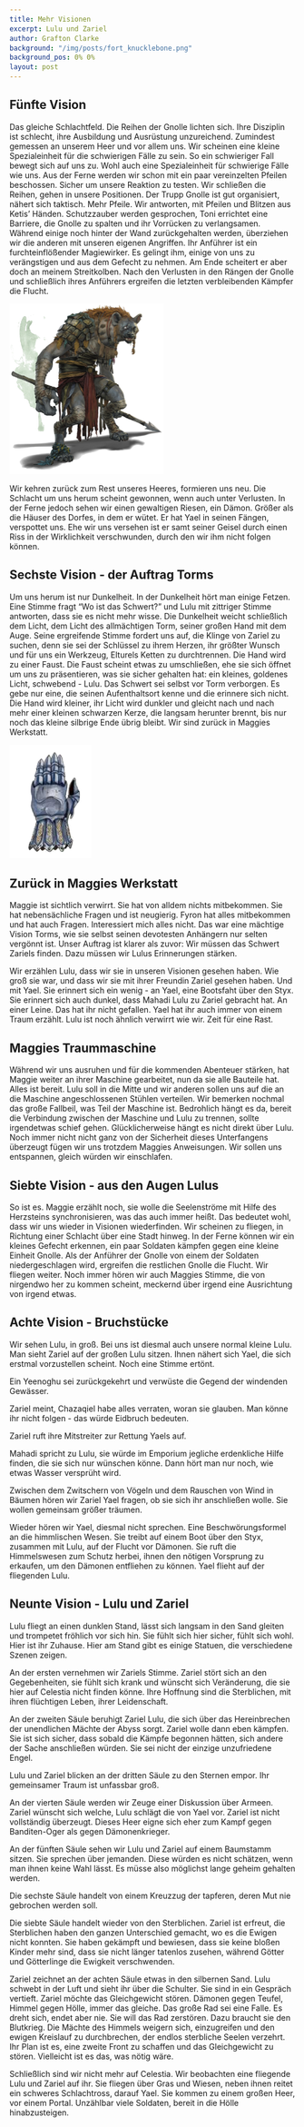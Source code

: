 ```yaml
---
title: Mehr Visionen
excerpt: Lulu und Zariel
author: Grafton Clarke
background: "/img/posts/fort_knucklebone.png"
background_pos: 0% 0%
layout: post
---
```


## Fünfte Vision

Das gleiche Schlachtfeld. Die Reihen der Gnolle lichten sich. Ihre Disziplin ist
schlecht, ihre Ausbildung und Ausrüstung unzureichend. Zumindest gemessen an
unserem Heer und vor allem uns. Wir scheinen eine kleine Spezialeinheit für die
schwierigen Fälle zu sein. So ein schwieriger Fall bewegt sich auf uns zu. Wohl
auch eine Spezialeinheit für schwierige Fälle wie uns. Aus der Ferne werden wir
schon mit ein paar vereinzelten Pfeilen beschossen. Sicher um unsere Reaktion zu
testen. Wir schließen die Reihen, gehen in unsere Positionen. Der Trupp Gnolle
ist gut organisiert, nähert sich taktisch. Mehr Pfeile. Wir antworten, mit
Pfeilen und Blitzen aus Ketis’ Händen. Schutzzauber werden gesprochen, Toni
errichtet eine Barriere, die Gnolle zu spalten und ihr Vorrücken zu
verlangsamen. Während einige noch hinter der Wand zurückgehalten werden,
überziehen wir die anderen mit unseren eigenen Angriffen. Ihr Anführer ist ein
furchteinflößender Magiewirker. Es gelingt ihm, einige von uns zu verängstigen
und aus dem Gefecht zu nehmen. Am Ende scheitert er aber doch an meinem
Streitkolben. Nach den Verlusten in den Rängen der Gnolle und schließlich ihres
Anführers ergreifen die letzten verbleibenden Kämpfer die Flucht.

![Gnoll](/img/posts/gnoll.png)

Wir kehren zurück zum Rest unseres Heeres, formieren uns neu. Die Schlacht um
uns herum scheint gewonnen, wenn auch unter Verlusten. In der Ferne jedoch sehen
wir einen gewaltigen Riesen, ein Dämon. Größer als die Häuser des Dorfes, in dem
er wütet. Er hat Yael in seinen Fängen, verspottet uns. Ehe wir uns versehen ist
er samt seiner Geisel durch einen Riss in der Wirklichkeit verschwunden, durch
den wir ihm nicht folgen können.

## Sechste Vision - der Auftrag Torms

Um uns herum ist nur Dunkelheit. In der Dunkelheit hört man einige Fetzen. Eine
Stimme fragt “Wo ist das Schwert?” und Lulu mit zittriger Stimme antworten, dass
sie es nicht mehr wisse. Die Dunkelheit weicht schließlich dem Licht, dem Licht
des allmächtigen Torm, seiner großen Hand mit dem Auge. Seine ergreifende Stimme
fordert uns auf, die Klinge von Zariel zu suchen, denn sie sei der Schlüssel zu
ihrem Herzen, ihr größter Wunsch und für uns ein Werkzeug, Elturels Ketten zu
durchtrennen. Die Hand wird zu einer Faust. Die Faust scheint etwas zu
umschließen, ehe sie sich öffnet um uns zu präsentieren, was sie sicher gehalten
hat: ein kleines, goldenes Licht, schwebend - Lulu. Das Schwert sei selbst vor
Torm verborgen. Es gebe nur eine, die seinen Aufenthaltsort kenne und die
erinnere sich nicht. Die Hand wird kleiner, ihr Licht wird dunkler und gleicht
nach und nach mehr einer kleinen schwarzen Kerze, die langsam herunter brennt,
bis nur noch das kleine silbrige Ende übrig bleibt. Wir sind zurück in Maggies
Werkstatt.

![Symbol Torms](/img/posts/torm_symbol.png)

## Zurück in Maggies Werkstatt

Maggie ist sichtlich verwirrt. Sie hat von alldem nichts mitbekommen. Sie hat
nebensächliche Fragen und ist neugierig. Fyron hat alles mitbekommen und hat
auch Fragen. Interessiert mich alles nicht. Das war eine mächtige Vision Torms,
wie sie selbst seinen devotesten Anhängern nur selten vergönnt ist. Unser
Auftrag ist klarer als zuvor: Wir müssen das Schwert Zariels finden. Dazu müssen
wir Lulus Erinnerungen stärken.

Wir erzählen Lulu, dass wir sie in unseren Visionen gesehen haben. Wie groß sie
war, und dass wir sie mit ihrer Freundin Zariel gesehen haben. Und mit Yael. Sie
erinnert sich ein wenig - an Yael, eine Bootsfaht über den Styx. Sie erinnert
sich auch dunkel, dass Mahadi Lulu zu Zariel gebracht hat. An einer Leine. Das
hat ihr nicht gefallen. Yael hat ihr auch immer von einem Traum erzählt. Lulu
ist noch ähnlich verwirrt wie wir. Zeit für eine Rast.

## Maggies Traummaschine

Während wir uns ausruhen und für die kommenden Abenteuer stärken, hat Maggie
weiter an ihrer Maschine gearbeitet, nun da sie alle Bauteile hat. Alles ist
bereit. Lulu soll in die Mitte und wir anderen sollen uns auf die an die
Maschine angeschlossenen Stühlen verteilen. Wir bemerken nochmal das große
Fallbeil, was Teil der Maschine ist. Bedrohlich hängt es da, bereit die
Verbindung zwischen der Maschine und Lulu zu trennen, sollte irgendetwas schief
gehen. Glücklicherweise hängt es nicht direkt über Lulu. Noch immer nicht nicht
ganz von der Sicherheit dieses Unterfangens überzeugt fügen wir uns trotzdem
Maggies Anweisungen. Wir sollen uns entspannen, gleich würden wir einschlafen.

## Siebte Vision - aus den Augen Lulus

So ist es. Maggie erzählt noch, sie wolle die Seelenströme mit Hilfe des
Herzsteins synchronisieren, was das auch immer heißt. Das bedeutet wohl, dass
wir uns wieder in Visionen wiederfinden. Wir scheinen zu fliegen, in Richtung
einer Schlacht über eine Stadt hinweg. In der Ferne können wir ein kleines
Gefecht erkennen, ein paar Soldaten kämpfen gegen eine kleine Einheit Gnolle.
Als der Anführer der Gnolle von einem der Soldaten niedergeschlagen wird,
ergreifen die restlichen Gnolle die Flucht. Wir fliegen weiter. Noch immer hören
wir auch Maggies Stimme, die von nirgendwo her zu kommen scheint, meckernd über
irgend eine Ausrichtung von irgend etwas.

## Achte Vision - Bruchstücke

Wir sehen Lulu, in groß. Bei uns ist diesmal auch unsere normal kleine Lulu. Man
sieht Zariel auf der großen Lulu sitzen. Ihnen nähert sich Yael, die sich
erstmal vorzustellen scheint. Noch eine Stimme ertönt.

Ein Yeenoghu sei zurückgekehrt und verwüste die Gegend der windenden Gewässer.

Zariel meint, Chazaqiel habe alles verraten, woran sie glauben. Man könne ihr nicht
folgen - das würde Eidbruch bedeuten.

Zariel ruft ihre Mitstreiter zur Rettung Yaels auf.

Mahadi spricht zu Lulu, sie würde im Emporium jegliche erdenkliche Hilfe finden,
die sie sich nur wünschen könne. Dann hört man nur noch, wie etwas Wasser
versprüht wird.

Zwischen dem Zwitschern von Vögeln und dem Rauschen von Wind in Bäumen hören wir
Zariel Yael fragen, ob sie sich ihr anschließen wolle. Sie wollen gemeinsam
größer träumen.

Wieder hören wir Yael, diesmal nicht sprechen. Eine Beschwörungsformel an die
himmlischen Wesen. Sie treibt auf einem Boot über den Styx, zusammen mit Lulu,
auf der Flucht vor Dämonen. Sie ruft die Himmelswesen zum Schutz herbei, ihnen
den nötigen Vorsprung zu erkaufen, um den Dämonen entfliehen zu können. Yael
flieht auf der fliegenden Lulu.

## Neunte Vision - Lulu und Zariel

Lulu fliegt an einen dunklen Stand, lässt sich langsam in den Sand gleiten und
trompetet fröhlich vor sich hin. Sie fühlt sich hier sicher, fühlt sich wohl.
Hier ist ihr Zuhause. Hier am Stand gibt es einige Statuen, die verschiedene
Szenen zeigen.

An der ersten vernehmen wir Zariels Stimme. Zariel stört sich an den
Gegebenheiten, sie fühlt sich krank und wünscht sich Veränderung, die sie hier
auf Celestia nicht finden könne. Ihre Hoffnung sind die Sterblichen, mit ihren
flüchtigen Leben, ihrer Leidenschaft.

An der zweiten Säule beruhigt Zariel Lulu, die sich über das Hereinbrechen der
unendlichen Mächte der Abyss sorgt. Zariel wolle dann eben kämpfen. Sie ist sich
sicher, dass sobald die Kämpfe begonnen hätten, sich andere der Sache
anschließen würden. Sie sei nicht der einzige unzufriedene Engel.

Lulu und Zariel blicken an der dritten Säule zu den Sternen empor. Ihr
gemeinsamer Traum ist unfassbar groß.

An der vierten Säule werden wir Zeuge einer Diskussion über Armeen. Zariel
wünscht sich welche, Lulu schlägt die von Yael vor. Zariel ist nicht vollständig
überzeugt. Dieses Heer eigne sich eher zum Kampf gegen Banditen-Oger als gegen
Dämonenkrieger.

An der fünften Säule sehen wir Lulu und Zariel auf einem Baumstamm sitzen. Sie
sprechen über jemanden. Diese würden es nicht schätzen, wenn man ihnen keine
Wahl lässt. Es müsse also möglichst lange geheim gehalten werden.

Die sechste Säule handelt von einem Kreuzzug der tapferen, deren Mut nie
gebrochen werden soll.

Die siebte Säule handelt wieder von den Sterblichen. Zariel ist erfreut, die
Sterblichen haben den ganzen Unterschied gemacht, wo es die Ewigen nicht
konnten. Sie haben gekämpft und bewiesen, dass sie keine bloßen Kinder mehr
sind, dass sie nicht länger tatenlos zusehen, während Götter und Götterlinge die
Ewigkeit verschwenden.

Zariel zeichnet an der achten Säule etwas in den silbernen Sand. Lulu schwebt in
der Luft und sieht ihr über die Schulter. Sie sind in ein Gespräch vertieft.
Zariel möchte das Gleichgewicht stören. Dämonen gegen Teufel, Himmel gegen
Hölle, immer das gleiche. Das große Rad sei eine Falle. Es dreht sich, endet
aber nie. Sie will das Rad zerstören. Dazu braucht sie den Blutkrieg. Die Mächte
des Himmels weigern sich, einzugreifen und den ewigen Kreislauf zu durchbrechen,
der endlos sterbliche Seelen verzehrt. Ihr Plan ist es, eine zweite Front zu
schaffen und das Gleichgewicht zu stören. Vielleicht ist es das, was nötig wäre.

Schließlich sind wir nicht mehr auf Celestia. Wir beobachten eine fliegende Lulu
und Zariel auf ihr. Sie fliegen über Gras und Wiesen, neben ihnen reitet ein
schweres Schlachtross, darauf Yael. Sie kommen zu einem großen Heer, vor einem
Portal. Unzählbar viele Soldaten, bereit in die Hölle hinabzusteigen.
